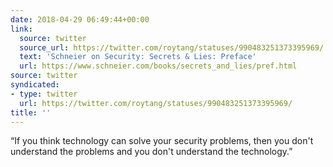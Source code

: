 ```yaml
---
date: 2018-04-29 06:49:44+00:00
link:
  source: twitter
  source_url: https://twitter.com/roytang/statuses/990483251373395969/
  text: 'Schneier on Security: Secrets & Lies: Preface'
  url: https://www.schneier.com/books/secrets_and_lies/pref.html
source: twitter
syndicated:
- type: twitter
  url: https://twitter.com/roytang/statuses/990483251373395969/
title: ''
---
```


“If you think technology can solve your security problems, then you don't understand the problems and you don't understand the technology.”
